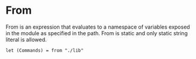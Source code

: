 # From

From is an expression that evaluates to a namespace of variables exposed in the module as specified in the path. From is static and only static string literal is allowed.

```stick
let (Commands) = from "./lib"
```
